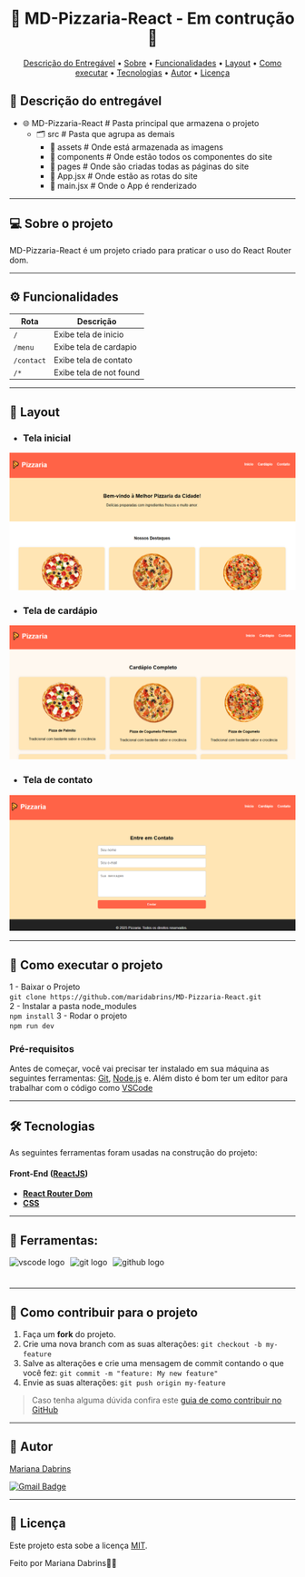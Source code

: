 

<!-- MODELO PROJETO EM ANDAMENTO -->
<h1 align="center"> 
	🚧 MD-Pizzaria-React - Em contrução 🚧
</h1>

<!-- 
<h1 align="center"> 
	  🚀✅ {Nome do repositório} - Concluído ✅🚀
</h1>
-->

<p align="center">
 <a href="#-descrição-do-entregável">Descrição do Entregável</a> •
 <a href="#-sobre-o-projeto">Sobre</a> •
 <a href="#-funcionalidades">Funcionalidades</a> •
 <a href="#-layout">Layout</a> • 
 <a href="#-como-executar-o-projeto">Como executar</a> • 
 <a href="#-tecnologias">Tecnologias</a> • 
 <a href="#-autor">Autor</a> • 
 <a href="#user-content--licença">Licença</a>
</p>


## 📄 Descrição do entregável

- 🌐 MD-Pizzaria-React # Pasta principal que armazena o projeto
    - 🗂 src # Pasta que agrupa as demais
        - 📁 assets # Onde está armazenada as imagens
        - 📁 components # Onde estão todos os componentes do site
        - 📁 pages # Onde são criadas todas as páginas do site
        - 📄 App.jsx # Onde estão as rotas do site
        - 📄 main.jsx # Onde o App é renderizado

---


## 💻 Sobre o projeto

<!-- EXPLICA O MOTIVO DO PROJETO -->
MD-Pizzaria-React é um projeto criado para praticar o uso do React Router dom.

---




## ⚙️ Funcionalidades

| Rota |  Descrição   |                       
|-----------------------------------------|-----------------------------------|
| `/`          | Exibe tela de inicio    |
| `/menu`          | Exibe tela de cardapio   |
| `/contact`          | Exibe tela de contato    |
| `/*`          | Exibe tela de not found   |

---


## 🎨 Layout

- ###  Tela inicial
![Web1](./src/assets/images/thumb-pizza01.PNG)
- ### Tela de cardápio
![Web2](./src/assets/images/thumb-pizza02.PNG)
- ### Tela de contato
![Web3](./src/assets/images/thumb-pizza03.PNG)

---


## 🚀 Como executar o projeto

1 - Baixar o Projeto <br>
`git clone https://github.com/maridabrins/MD-Pizzaria-React.git`<br>
2 - Instalar a pasta node_modules <br>
`npm install`
3 - Rodar o projeto <br>
`npm run dev`



### Pré-requisitos

Antes de começar, você vai precisar ter instalado em sua máquina as seguintes ferramentas:
[Git](https://git-scm.com), [Node.js](https://nodejs.org/en/) e. 
Além disto é bom ter um editor para trabalhar com o código como [VSCode](https://code.visualstudio.com/)

---


## 🛠 Tecnologias

As seguintes ferramentas foram usadas na construção do projeto:

#### **Front-End**  ([ReactJS](https://reactjs.org/)) 

-   **[React Router Dom](https://github.com/ReactTraining/react-router/tree/master/packages/react-router-dom)**
-   **[CSS](https://css.com/)**





---

## 🔨 Ferramentas: 

<div style="display: flex; gap: 10px; align-items: center; flex-wrap: wrap;">
  <img src="https://img.shields.io/badge/Visual Studio Code-007ACC?logo=visualstudiocode&logoColor=white&style=for-the-badge" height="40" alt="vscode logo" />
  <img src="https://img.shields.io/badge/Git-F05032?logo=git&logoColor=white&style=for-the-badge" height="40" alt="git logo" />
  <img src="https://img.shields.io/badge/GitHub-181717?logo=github&logoColor=white&style=for-the-badge" height="40" alt="github logo" />
</div>

---




## 💪 Como contribuir para o projeto

1. Faça um **fork** do projeto.
2. Crie uma nova branch com as suas alterações: `git checkout -b my-feature`
3. Salve as alterações e crie uma mensagem de commit contando o que você fez: `git commit -m "feature: My new feature"`
4. Envie as suas alterações: `git push origin my-feature`
> Caso tenha alguma dúvida confira este [guia de como contribuir no GitHub](./CONTRIBUTING.md)

---




## 🦸 Autor

<a href="(https://www.linkedin.com/in/mariana-dabrins-95a971328/)">
Mariana Dabrins</a>
 <br />
 
[![Gmail Badge](https://img.shields.io/badge/-maridabrins@hotmail.com-c14438?style=flat-square&logo=Gmail&logoColor=white&link=mailto:maridabrins@hotmail.com)](mailto:maridabrins@hotmail.com)

---

<!-- ---------------------------------------------------------------------- -->

<!-- MODELO DE LICENÇA -->
## 📝 Licença

Este projeto esta sobe a licença [MIT](./LICENSE).

Feito por Mariana Dabrins👋🏽 
